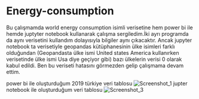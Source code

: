 # Energy-consumption

Bu çalışmamda world energy consumption isimli verisetine hem power bi ile hemde juptyter notebook kullanarak çalışma sergiledim.İki ayrı programda da aynı verisetini kullandım dolayısıyla bilgiler aynı çıkacaktır.
Ancak jupyter notebook ta verisetiyle geopandas kütüphanesinin ülke isimleri farklı olduğundan (Geopandasta ülke ismi United states America kullanırken verisetinde ülke ismi Usa diye geçiyor gibi) bazı ülkelerin verisi 0 olarak kabul edildi.
Ben bu veriseti hatasını görmezden gelip çalışmama devam ettim.


power bi ile oluşturduğum 2019 türkiye veri tablosu
![Screenshot_1](https://github.com/mahmutdursun33/Energy-consumption/assets/112586810/35c58142-8178-4ccb-8544-fb900081e316) 
jupter notebook ile oluşturduğum veri tablosu
![Screenshot_3](https://github.com/mahmutdursun33/Energy-consumption/assets/112586810/d9de9184-af97-49d5-a7ac-40c8c1908545)



